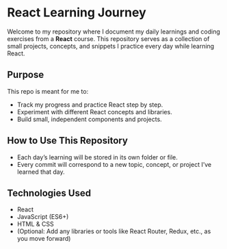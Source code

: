 # React Learning Journey

Welcome to my repository where I document my daily learnings and coding exercises from a **React** course. This repository serves as a collection of small projects, concepts, and snippets I practice every day while learning React.

## Purpose
This repo is meant for me to:
- Track my progress and practice React step by step.
- Experiment with different React concepts and libraries.
- Build small, independent components and projects.

## How to Use This Repository
- Each day’s learning will be stored in its own folder or file.
- Every commit will correspond to a new topic, concept, or project I’ve learned that day.

## Technologies Used
- React
- JavaScript (ES6+)
- HTML & CSS
- (Optional: Add any libraries or tools like React Router, Redux, etc., as you move forward)
